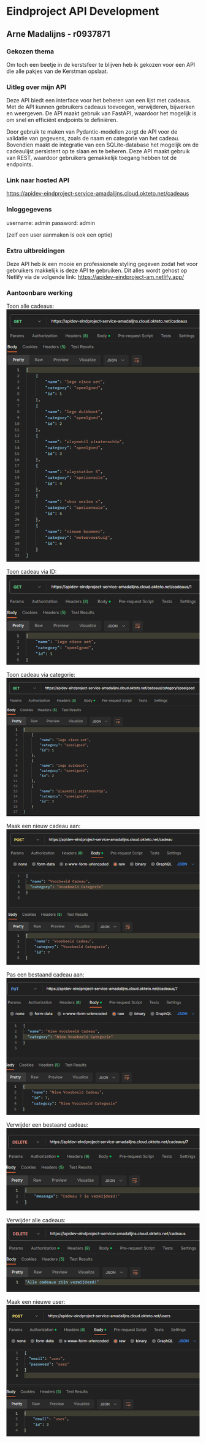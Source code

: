 # Eindproject API Development
## Arne Madalijns - r0937871

### Gekozen thema
Om toch een beetje in de kerstsfeer te blijven heb ik gekozen voor een API die alle pakjes van de Kerstman opslaat.
### Uitleg over mijn API
Deze API biedt een interface voor het beheren van een lijst met cadeaus. Met de API kunnen gebruikers cadeaus toevoegen, verwijderen, bijwerken en weergeven. De API maakt gebruik van FastAPI, waardoor het mogelijk is om snel en efficiënt endpoints te definiëren.

Door gebruik te maken van Pydantic-modellen zorgt de API voor de validatie van gegevens, zoals de naam en categorie van het cadeau. Bovendien maakt de integratie van een SQLite-database het mogelijk om de cadeaulijst persistent op te slaan en te beheren. Deze API maakt gebruik van REST, waardoor gebruikers gemakkelijk toegang hebben tot de endpoints.

### Link naar hosted API
https://apidev-eindproject-service-amadalijns.cloud.okteto.net/cadeaus

### Inloggegevens
username: admin
password: admin

(zelf een user aanmaken is ook een optie)

### Extra uitbreidingen
Deze API heb ik een mooie en professionele styling gegeven zodat het voor gebruikers makkelijk is deze API te gebruiken. Dit alles wordt gehost op Netlify via de volgende link:
https://apidev-eindproject-am.netlify.app/

### Aantoonbare werking
Toon alle cadeaus:<br>
![alt tekst](img/getAllPresents.png)

Toon cadeau via ID:<br>
![alt tekst](img/getPresentByID.png)

Toon cadeau via categorie:<br>
![alt tekst](img/getPresentsByCategory.png)

Maak een nieuw cadeau aan:<br>
![alt tekst](img/postNewPresent.png)

Pas een bestaand cadeau aan:<br>
![alt tekst](img/putPresent.png)

Verwijder een bestaand cadeau:<br>
![alt tekst](img/delPresent.png)

Verwijder alle cadeaus:<br>
![alt tekst](img/delAllPresents.png)

Maak een nieuwe user:<br>
![alt tekst](img/postNewUser.png)
